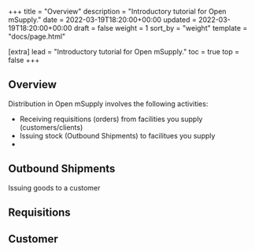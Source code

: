 +++
title = "Overview"
description = "Introductory tutorial for Open mSupply."
date = 2022-03-19T18:20:00+00:00
updated = 2022-03-19T18:20:00+00:00
draft = false
weight = 1
sort_by = "weight"
template = "docs/page.html"

[extra]
lead = "Introductory tutorial for Open mSupply."
toc = true
top = false
+++


## Overview

Distribution in Open mSupply involves the following activities:
* Receiving requisitions (orders) from facilities you supply (customers/clients)
* Issuing stock (Outbound Shipments) to facilitues you supply
* 

## Outbound Shipments

Issuing goods to a customer 

## Requisitions

## Customer

